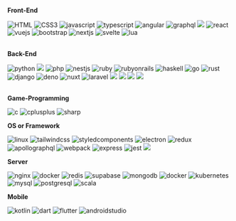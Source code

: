 **Front-End**
<div>
    <img alt="HTML" src="https://img.shields.io/badge/html5-E34F26?style=for-the-badge&logo=html5&logoColor=white"> 
    <img alt="CSS3" src="https://img.shields.io/badge/css3-1572B6?style=for-the-badge&logo=css3&logoColor=white"> 
    <img alt="javascript" src="https://img.shields.io/badge/javascript-F7DF1E?style=for-the-badge&logo=javascript&logoColor=white"> 
    <img alt="typescript" src="https://img.shields.io/badge/typescript-3178C6?style=for-the-badge&logo=typescript&logoColor=white"> 
    <img alt="angular" src="https://img.shields.io/badge/angular-0F0F11?style=for-the-badge&logo=angular&logoColor=white"> 
    <img alt="graphql" src="https://img.shields.io/badge/graphql-E10098?style=for-the-badge&logo=graphql&logoColor=white"> 
    <img src="https://img.shields.io/badge/jquery-0769AD?style=for-the-badge&logo=jquery&logoColor=white">
    <img alt="react" src="https://img.shields.io/badge/react-61DAFB?style=for-the-badge&logo=react&logoColor=white"> 
    <img alt="vuejs" src="https://img.shields.io/badge/vuejs-4FC08D?style=for-the-badge&logo=vuedotjs&logoColor=white"> 
    <img alt="bootstrap" src="https://img.shields.io/badge/bootstrap-7952B3?style=for-the-badge&logo=bootstrap&logoColor=white">
    <img alt="nextjs" src="https://img.shields.io/badge/nextjs-000000?style=for-the-badge&logo=nextdotjs&logoColor=white"> 
    <img alt="svelte" src="https://img.shields.io/badge/svelte-FF3E00?style=for-the-badge&logo=svelte&logoColor=white"> 
    <img alt="lua" src="https://img.shields.io/badge/lua-2C2D72?style=for-the-badge&logo=lua&logoColor=white">
  
   <br>
</div>

<br>

**Back-End**
<div>
    <img alt="python" src="https://img.shields.io/badge/python-3776AB?style=for-the-badge&logo=python&logoColor=white"> 
    <img src="https://img.shields.io/badge/java-007396?style=for-the-badge&logo=OpenJDK&logoColor=white">
    <img alt="php" src="https://img.shields.io/badge/php-777BB4?style=for-the-badge&logo=php&logoColor=white"> 
    <img alt="nestjs" src="https://img.shields.io/badge/nestjs-E0234E?style=for-the-badge&logo=nestjs&logoColor=white"> 
    <img alt="ruby" src="https://img.shields.io/badge/ruby-CC342D?style=for-the-badge&logo=ruby&logoColor=white"> 
    <img alt="rubyonrails" src="https://img.shields.io/badge/rubyonrails-D30001?style=for-the-badge&logo=rubyonrails&logoColor=white"> 
    <img alt="haskell" src="https://img.shields.io/badge/haskell-5D4F85?style=for-the-badge&logo=haskell&logoColor=white">
    <img alt="go" src="https://img.shields.io/badge/go-00ADD8?style=for-the-badge&logo=go&logoColor=white">
    <img alt="rust" src="https://img.shields.io/badge/rust-000000?style=for-the-badge&logo=rust&logoColor=white">
    <img alt="django" src="https://img.shields.io/badge/django-092E20?style=for-the-badge&logo=django&logoColor=white">
    <img alt="deno" src="https://img.shields.io/badge/deno-70FFAF?style=for-the-badge&logo=deno&logoColor=white">
    <img alt="nuxt" src="https://img.shields.io/badge/nuxt-00DC82?style=for-the-badge&logo=nuxt&logoColor=white">
    <img alt="laravel" src="https://img.shields.io/badge/laravel-FF2D20?style=for-the-badge&logo=laravel&logoColor=white">
    <img src="https://img.shields.io/badge/Node.js-339933?style=for-the-badge&logo=Node.js&logoColor=white">
    <img src="https://img.shields.io/badge/Flask-000000?style=for-the-badge&logo=Flask&logoColor=white">
    <img src="https://img.shields.io/badge/Koa-33333D?style=for-the-badge&logo=Koa&logoColor=white">
    <img src="https://img.shields.io/badge/springboot-6DB33F?style=for-the-badge&logo=springboot&logoColor=white">
    

</div>
<br>

**Game-Programming**
<div>
    <img alt="c" src="https://img.shields.io/badge/c-A8B9CC?style=for-the-badge&logo=c&logoColor=white">  
    <img alt="cplusplus" src="https://img.shields.io/badge/c++-00599C?style=for-the-badge&logo=cplusplus&logoColor=white">
    <img alt="sharp" src="https://img.shields.io/badge/csharp-9179E4?style=for-the-badge&logo=c#&logoColor=white">  
</div>

**OS or Framework**
<div>
    <img alt="linux" src="https://img.shields.io/badge/linux-FCC624?style=for-the-badge&logo=linux&logoColor=white">  
    <img alt="tailwindcss" src="https://img.shields.io/badge/tailwindcss-06B6D4?style=for-the-badge&logo=tailwindcss&logoColor=white">  
    <img alt="styledcomponents" src="https://img.shields.io/badge/styledcomponents-DB7093?style=for-the-badge&logo=styledcomponents&logoColor=white">  
    <img alt="electron" src="https://img.shields.io/badge/electron-47848F?style=for-the-badge&logo=electron&logoColor=white">  
    <img alt="redux" src="https://img.shields.io/badge/redux-764ABC?style=for-the-badge&logo=redux&logoColor=white">  
    <img alt="apollographql" src="https://img.shields.io/badge/apollographql-311C87?style=for-the-badge&logo=apollographql&logoColor=white"> 
    <img alt="webpack" src="https://img.shields.io/badge/webpack-8DD6F9?style=for-the-badge&logo=webpack&logoColor=white">  
    <img alt="express" src="https://img.shields.io/badge/express-000000?style=for-the-badge&logo=express&logoColor=white">  
    <img alt="jest" src="https://img.shields.io/badge/jest-C21325?style=for-the-badge&logo=jest&logoColor=white">
    <img src="https://img.shields.io/badge/Android-3DDC84?style=for-the-badge&logo=Android&logoColor=white">
</div>

**Server**
<div>
    <img alt="nginx" src="https://img.shields.io/badge/nginx-009639?style=for-the-badge&logo=nginx&logoColor=white">
    <img alt="docker" src="https://img.shields.io/badge/docker-2496ED?style=for-the-badge&logo=docker&logoColor=white">  
    <img alt="redis" src="https://img.shields.io/badge/redis-FF4438?style=for-the-badge&logo=redis&logoColor=white">  
    <img alt="supabase" src="https://img.shields.io/badge/supabase-3FCF8E?style=for-the-badge&logo=supabase&logoColor=white">  
    <img alt="mongodb" src="https://img.shields.io/badge/mongodb-47A248?style=for-the-badge&logo=mongodb&logoColor=white">  
    <img alt="docker" src="https://img.shields.io/badge/docker-2496ED?style=for-the-badge&logo=docker&logoColor=white">  
    <img alt="kubernetes" src="https://img.shields.io/badge/kubernetes-326CE5?style=for-the-badge&logo=kubernetes&logoColor=white">  
    <img alt="mysql" src="https://img.shields.io/badge/mysql-4479A1?style=for-the-badge&logo=mysql&logoColor=white">  
    <img alt="postgresql" src="https://img.shields.io/badge/postgresql-4169E1?style=for-the-badge&logo=postgresql&logoColor=white">  
    <img alt="scala" src="https://img.shields.io/badge/scala-DC322F?style=for-the-badge&logo=scala&logoColor=white">  
    
  
  
</div>

**Mobile**
<div>
    <img alt="kotlin" src="https://img.shields.io/badge/kotlin-7F52FF?style=for-the-badge&logo=kotlin&logoColor=white">  
    <img alt="dart" src="https://img.shields.io/badge/dart-0175C2?style=for-the-badge&logo=dart&logoColor=white">  
    <img alt="flutter" src="https://img.shields.io/badge/flutter-02569B?style=for-the-badge&logo=flutter&logoColor=white">  
    <img alt="androidstudio" src="https://img.shields.io/badge/androidstudio-3DDC84?style=for-the-badge&logo=androidstudio&logoColor=white">  
   
</div>


